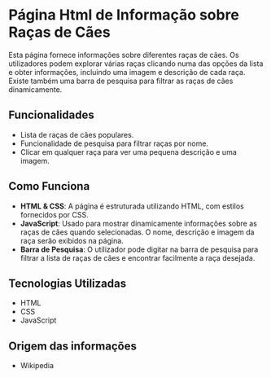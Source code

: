 # Página Html de Informação sobre Raças de Cães

Esta página fornece informações sobre diferentes raças de cães. Os utilizadores podem explorar várias raças clicando numa das opções da lista e obter informações, incluindo uma imagem e descrição de cada raça. Existe também uma barra de pesquisa para filtrar as raças de cães dinamicamente.

## Funcionalidades
- Lista de raças de cães populares.
- Funcionalidade de pesquisa para filtrar raças por nome.
- Clicar em qualquer raça para ver uma pequena descrição e uma imagem.

## Como Funciona
- **HTML & CSS**: A página é estruturada utilizando HTML, com estilos fornecidos por CSS.
- **JavaScript**: Usado para mostrar dinamicamente informações sobre as raças de cães quando selecionadas. O nome, descrição e imagem da raça serão exibidos na página.
- **Barra de Pesquisa**: O utilizador pode digitar na barra de pesquisa para filtrar a lista de raças de cães e encontrar facilmente a raça desejada.


## Tecnologias Utilizadas
- HTML
- CSS
- JavaScript

## Origem das informações
- Wikipedia
